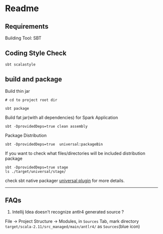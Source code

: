 # Readme

## Requirements

Building Tool: SBT

## Coding Style Check

```
sbt scalastyle
```

## build and package

Build thin jar

```
# cd to project root dir

sbt package
```

Build fat jar(with all dependencies) for Spark Application

```
sbt -DprovidedDeps=true clean assembly
```

Package Distribution

```
sbt -DprovidedDeps=true  universal:packageBin
```

If you want to check what files/directories will be included distribution package

```
sbt -DprovidedDeps=true stage
ls ./target/universal/stage/
```

check sbt native packager [universal plugin](http://www.scala-sbt.org/sbt-native-packager/formats/universal.html#universal-plugin) for more details.

---

## FAQs

1. Intellij Idea doesn't recognize antlr4 generated source ?

File -> Project Structure -> Modules, in `Sources` Tab, 
mark directory `target/scala-2.11/src_managed/main/antlr4/` as `Sources`(blue icon)

